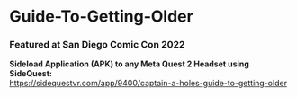 # Guide-To-Getting-Older
<h3>Featured at San Diego Comic Con 2022</h3>

<b>Sideload Application (APK) to any Meta Quest 2 Headset using SideQuest:</b> </br>
https://sidequestvr.com/app/9400/captain-a-holes-guide-to-getting-older

